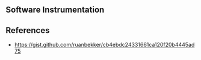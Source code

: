 ## Software Instrumentation


## References
- https://gist.github.com/ruanbekker/cb4ebdc24331661ca120f20b4445ad75